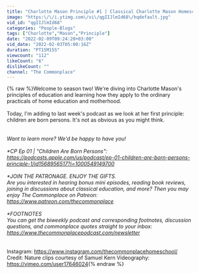 ```yaml
---
title: "Charlotte Mason Principle #1 | Classical Charlotte Mason Homeschool | The Commonplace"
image: "https:\/\/i.ytimg.com\/vi\/qgIIJlmId68\/hqdefault.jpg"
vid_id: "qgIIJlmId68"
categories: "People-Blogs"
tags: ["Charlotte","Mason","Principle"]
date: "2022-02-09T09:24:20+03:00"
vid_date: "2022-02-03T05:00:16Z"
duration: "PT15M15S"
viewcount: "112"
likeCount: "6"
dislikeCount: ""
channel: "The Commonplace"
---
```

{% raw %}Welcome to season two! We're diving into Charlotte Mason's principles of education and learning how they apply to the ordinary practicals of home education and motherhood. <br /><br />Today, I'm adding to last week's podcast as we look at her first principle: children are born persons. It's not as obvious as you might think. <br />_<br /><br />Want to learn more? We'd be happy to have you!<br /><br />*CP Ep 01 | &quot;Children Are Born Persons&quot;: <a rel="nofollow" target="blank" href="https://podcasts.apple.com/us/podcast/ep-01-children-are-born-persons-principle-1/id1568956517?i=1000549149700">https://podcasts.apple.com/us/podcast/ep-01-children-are-born-persons-principle-1/id1568956517?i=1000549149700</a><br /><br />*JOIN THE PATRONAGE. ENJOY THE GIFTS.<br />Are you interested in hearing bonus mini episodes, reading book reviews, joining in discussions about classical education, and more? Then you may enjoy The Commonplace on Patreon: <a rel="nofollow" target="blank" href="https://www.patreon.com/thecommonplace">https://www.patreon.com/thecommonplace</a><br /><br />*FOOTNOTES<br />You can get the biweekly podcast and corresponding footnotes, discussion questions, and commonplace quotes straight to your inbox: <a rel="nofollow" target="blank" href="https://www.thecommonplacepodcast.com/newsletter">https://www.thecommonplacepodcast.com/newsletter</a><br />_<br /><br />Instagram: <a rel="nofollow" target="blank" href="https://www.instagram.com/thecommonplacehomeschool/">https://www.instagram.com/thecommonplacehomeschool/</a><br />Credit: Nature clips courtesy of Samuel Kern Videography: <a rel="nofollow" target="blank" href="https://vimeo.com/user17646024">https://vimeo.com/user17646024</a>{% endraw %}
